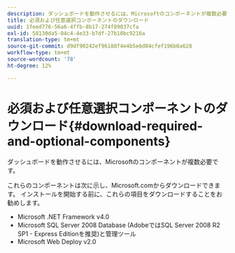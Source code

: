 ```yaml
---
description: ダッシュボードを動作させるには、Microsoftのコンポーネントが複数必要です。
title: 必須および任意選択コンポーネントのダウンロード
uuid: 1feed776-56a6-4ffb-8b17-274f89037cfa
exl-id: 58130da5-04c4-4e33-b7df-27b10bc9216a
translation-type: tm+mt
source-git-commit: d9df90242ef96188f4e4b5e6d04cfef196b0a628
workflow-type: tm+mt
source-wordcount: '78'
ht-degree: 12%

---
```


# 必須および任意選択コンポーネントのダウンロード{#download-required-and-optional-components}

ダッシュボードを動作させるには、Microsoftのコンポーネントが複数必要です。

これらのコンポーネントは次に示し、Microsoft.comからダウンロードできます。 インストールを開始する前に、これらの項目をダウンロードすることをお勧めします。

* Microsoft .NET Framework v4.0
* Microsoft SQL Server 2008 Database (AdobeではSQL Server 2008 R2 SP1 - Express Editionを推奨)と管理ツール
* Microsoft Web Deploy v2.0
